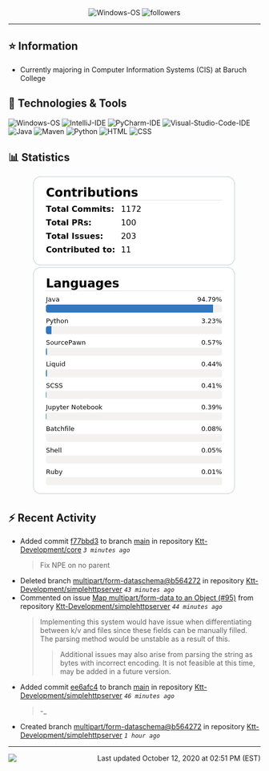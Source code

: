 <div align="center">
    <img 
        src="https://img.shields.io/badge/OS-Windows-informational?style=for-the-badge&color=3278be"
        alt="Windows-OS">
    <img 
        src="https://img.shields.io/github/followers/katsute?color=3278be&style=for-the-badge"
        alt="followers">
</div>

<hr>

## ⭐ Information

 - Currently majoring in Computer Information Systems (CIS) at Baruch College

## 🔧 Technologies & Tools

<img 
    src="https://img.shields.io/badge/OS-Windows-informational?style=flat-square&color=3278be"
    alt="Windows-OS">
<img 
    src="https://img.shields.io/badge/Editor-IntelliJ_IDEA-informational?style=flat-square&logo=intellij-idea&logoColor=white&color=3278be"
    alt="IntelliJ-IDE">
<img 
    src="https://img.shields.io/badge/Editor-PyCharm-informational?style=flat-square&logo=pycharm&logoColor=white&color=3278be"
    alt="PyCharm-IDE">
<img 
    src="https://img.shields.io/badge/Editor-Visual_Studio_Code-informational?style=flat-square&logo=Visual-Studio-Code&logoColor=white&color=3278be"
    alt="Visual-Studio-Code-IDE">
<img 
    src="https://img.shields.io/badge/Code-Java-informational?style=flat-square&logo=java&logoColor=white&color=3278be"
    alt="Java">
<img 
    src="https://img.shields.io/badge/Tools-Maven-informational?style=flat-square&logo=apache-maven&logoColor=white&color=3278be"
    alt="Maven">
<img 
    src="https://img.shields.io/badge/Code-Python-informational?style=flat-square&logo=python&logoColor=white&color=3278be"
    alt="Python">
<img 
    src="https://img.shields.io/badge/Code-HTML-informational?style=flat-square&logo=html5&logoColor=white&color=3278be"
    alt="HTML">
<img 
    src="https://img.shields.io/badge/Code-CSS-informational?style=flat-square&logo=css-wizardry&logoColor=white&color=3278be"
    alt="CSS">

## 📊 Statistics
<div align="center">
    <a href="https://github.com/Katsute/">
        <img src="https://github.com/Katsute/Katsute/blob/main/contributions.png">
    </a>
    <a href="https://github.com/Katsute/">
        <img src="https://github.com/Katsute/Katsute/blob/main/languages.png">
    </a>
</div>

## ⚡ Recent Activity

 - Added commit [f77bbd3](https://github.com/Ktt-Development/core/commit/f77bbd3161260b4cf1f7e0ae14897335317d5197) to branch [main](https://github.com/Ktt-Development/core/tree/main) in repository [Ktt-Development/core](https://github.com/Ktt-Development/core)  *`3 minutes ago`*
   > Fix NPE on no parent
 - Deleted branch [multipart/form-dataschema@b564272](https://github.com/Ktt-Development/simplehttpserver/tree/multipart/form-dataschema@b564272) in repository [Ktt-Development/simplehttpserver](https://github.com/Ktt-Development/simplehttpserver) *`43 minutes ago`*
 - Commented on issue [Map multipart/form-data to an Object (#95)](https://github.com/Ktt-Development/simplehttpserver/issues/95#issuecomment-707269443) from repository [Ktt-Development/simplehttpserver](https://github.com/Ktt-Development/simplehttpserver)  *`44 minutes ago`*
   > Implementing this system would have issue when differentiating between k/v and files since these fields can be manually filled. The parsing method would be unstable as a result of this.
   >  > Additional issues may also arise from parsing the string as bytes with incorrect encoding.
   >  > It is not feasible at this time, may be added in a future version.
 - Added commit [ee6afc4](https://github.com/Ktt-Development/simplehttpserver/commit/ee6afc4d730f76653b476dc8619e3c9979b12e25) to branch [main](https://github.com/Ktt-Development/simplehttpserver/tree/main) in repository [Ktt-Development/simplehttpserver](https://github.com/Ktt-Development/simplehttpserver)  *`46 minutes ago`*
   > -_
 - Created branch [multipart/form-dataschema@b564272](https://github.com/Ktt-Development/simplehttpserver/tree/multipart/form-dataschema@b564272) in repository [Ktt-Development/simplehttpserver](https://github.com/Ktt-Development/simplehttpserver) *`1 hour ago`*

---
<img align="left" src="https://github.com/Katsute/Katsute/workflows/Update%20README.md/badge.svg"><p align="right">Last updated October 12, 2020 at 02:51 PM (EST)</p>
